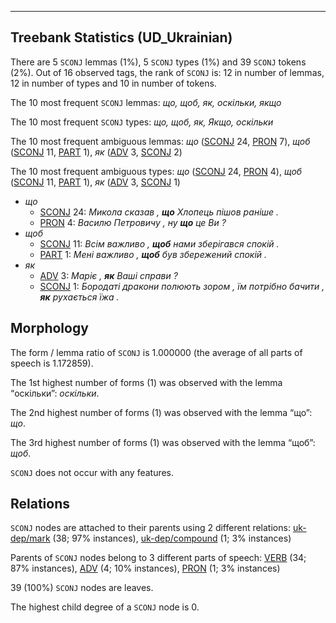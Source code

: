 

--------------------------------------------------------------------------------

## Treebank Statistics (UD_Ukrainian)

There are 5 `SCONJ` lemmas (1%), 5 `SCONJ` types (1%) and 39 `SCONJ` tokens (2%).
Out of 16 observed tags, the rank of `SCONJ` is: 12 in number of lemmas, 12 in number of types and 10 in number of tokens.

The 10 most frequent `SCONJ` lemmas: <em>що, щоб, як, оскільки, якщо</em>

The 10 most frequent `SCONJ` types:  <em>що, щоб, як, Якщо, оскільки</em>

The 10 most frequent ambiguous lemmas: <em>що</em> ([SCONJ]() 24, [PRON]() 7), <em>щоб</em> ([SCONJ]() 11, [PART]() 1), <em>як</em> ([ADV]() 3, [SCONJ]() 2)

The 10 most frequent ambiguous types:  <em>що</em> ([SCONJ]() 24, [PRON]() 4), <em>щоб</em> ([SCONJ]() 11, [PART]() 1), <em>як</em> ([ADV]() 3, [SCONJ]() 1)


* <em>що</em>
  * [SCONJ]() 24: <em>Микола сказав , <b>що</b> Хлопець пішов раніше .</em>
  * [PRON]() 4: <em>Василю Петровичу , ну <b>що</b> це Ви ?</em>
* <em>щоб</em>
  * [SCONJ]() 11: <em>Всім важливо , <b>щоб</b> нами зберігався спокій .</em>
  * [PART]() 1: <em>Мені важливо , <b>щоб</b> був збережений спокій .</em>
* <em>як</em>
  * [ADV]() 3: <em>Маріє , <b>як</b> Ваші справи ?</em>
  * [SCONJ]() 1: <em>Бородаті дракони полюють зором , їм потрібно бачити , <b>як</b> рухається їжа .</em>

## Morphology

The form / lemma ratio of `SCONJ` is 1.000000 (the average of all parts of speech is 1.172859).

The 1st highest number of forms (1) was observed with the lemma “оскільки”: <em>оскільки</em>.

The 2nd highest number of forms (1) was observed with the lemma “що”: <em>що</em>.

The 3rd highest number of forms (1) was observed with the lemma “щоб”: <em>щоб</em>.

`SCONJ` does not occur with any features.


## Relations

`SCONJ` nodes are attached to their parents using 2 different relations: [uk-dep/mark]() (38; 97% instances), [uk-dep/compound]() (1; 3% instances)

Parents of `SCONJ` nodes belong to 3 different parts of speech: [VERB]() (34; 87% instances), [ADV]() (4; 10% instances), [PRON]() (1; 3% instances)

39 (100%) `SCONJ` nodes are leaves.

The highest child degree of a `SCONJ` node is 0.

